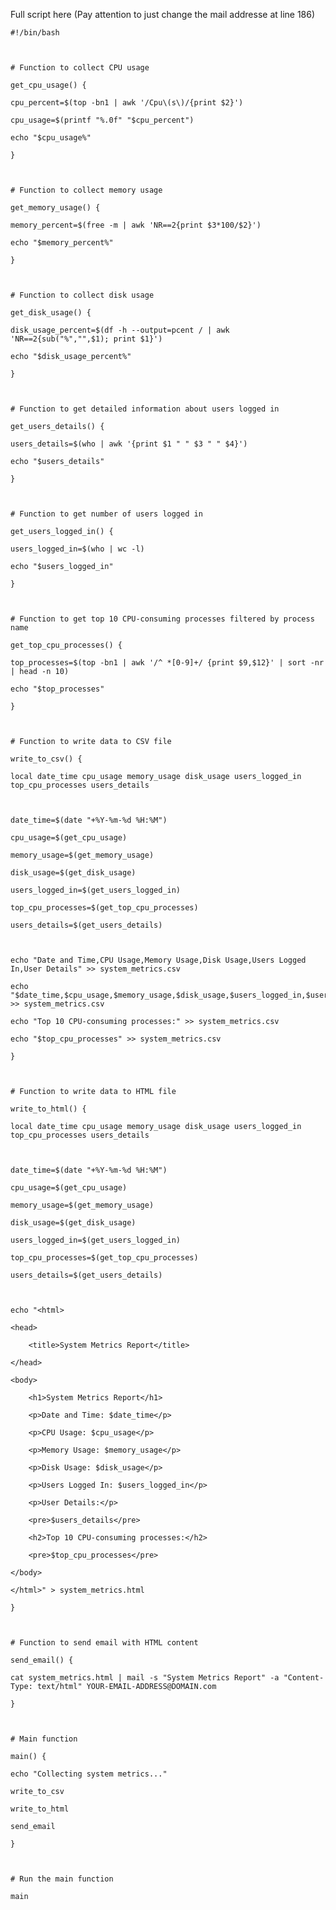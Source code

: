 Full script here (Pay attention to just change the mail addresse at line 186)


    

    #!/bin/bash



    # Function to collect CPU usage

    get_cpu_usage() {

    cpu_percent=$(top -bn1 | awk '/Cpu\(s\)/{print $2}')

    cpu_usage=$(printf "%.0f" "$cpu_percent")

    echo "$cpu_usage%"

    }



    # Function to collect memory usage

    get_memory_usage() {

    memory_percent=$(free -m | awk 'NR==2{print $3*100/$2}')

    echo "$memory_percent%"

    }



    # Function to collect disk usage

    get_disk_usage() {

    disk_usage_percent=$(df -h --output=pcent / | awk 'NR==2{sub("%","",$1); print $1}')

    echo "$disk_usage_percent%"

    }



    # Function to get detailed information about users logged in

    get_users_details() {

    users_details=$(who | awk '{print $1 " " $3 " " $4}')

    echo "$users_details"

    }



    # Function to get number of users logged in

    get_users_logged_in() {

    users_logged_in=$(who | wc -l)

    echo "$users_logged_in"

    }



    # Function to get top 10 CPU-consuming processes filtered by process name

    get_top_cpu_processes() {

    top_processes=$(top -bn1 | awk '/^ *[0-9]+/ {print $9,$12}' | sort -nr | head -n 10)

    echo "$top_processes"

    }



    # Function to write data to CSV file

    write_to_csv() {

    local date_time cpu_usage memory_usage disk_usage users_logged_in top_cpu_processes users_details



    date_time=$(date "+%Y-%m-%d %H:%M")

    cpu_usage=$(get_cpu_usage)

    memory_usage=$(get_memory_usage)

    disk_usage=$(get_disk_usage)

    users_logged_in=$(get_users_logged_in)

    top_cpu_processes=$(get_top_cpu_processes)

    users_details=$(get_users_details)



    echo "Date and Time,CPU Usage,Memory Usage,Disk Usage,Users Logged In,User Details" >> system_metrics.csv

    echo "$date_time,$cpu_usage,$memory_usage,$disk_usage,$users_logged_in,$users_details" >> system_metrics.csv

    echo "Top 10 CPU-consuming processes:" >> system_metrics.csv

    echo "$top_cpu_processes" >> system_metrics.csv

    }



    # Function to write data to HTML file

    write_to_html() {

    local date_time cpu_usage memory_usage disk_usage users_logged_in top_cpu_processes users_details



    date_time=$(date "+%Y-%m-%d %H:%M")

    cpu_usage=$(get_cpu_usage)

    memory_usage=$(get_memory_usage)

    disk_usage=$(get_disk_usage)

    users_logged_in=$(get_users_logged_in)

    top_cpu_processes=$(get_top_cpu_processes)

    users_details=$(get_users_details)



    echo "<html>

    <head>

        <title>System Metrics Report</title>

    </head>

    <body>

        <h1>System Metrics Report</h1>

        <p>Date and Time: $date_time</p>

        <p>CPU Usage: $cpu_usage</p>

        <p>Memory Usage: $memory_usage</p>

        <p>Disk Usage: $disk_usage</p>

        <p>Users Logged In: $users_logged_in</p>

        <p>User Details:</p>

        <pre>$users_details</pre>

        <h2>Top 10 CPU-consuming processes:</h2>

        <pre>$top_cpu_processes</pre>

    </body>

    </html>" > system_metrics.html

    }



    # Function to send email with HTML content

    send_email() {

    cat system_metrics.html | mail -s "System Metrics Report" -a "Content-Type: text/html" YOUR-EMAIL-ADDRESS@DOMAIN.com

    }



    # Main function

    main() {

    echo "Collecting system metrics..."

    write_to_csv

    write_to_html

    send_email

    }



    # Run the main function

    main






